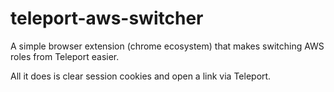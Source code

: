 # teleport-aws-switcher

A simple browser extension (chrome ecosystem) that makes switching AWS roles from Teleport easier.

All it does is clear session cookies and open a link via Teleport.
